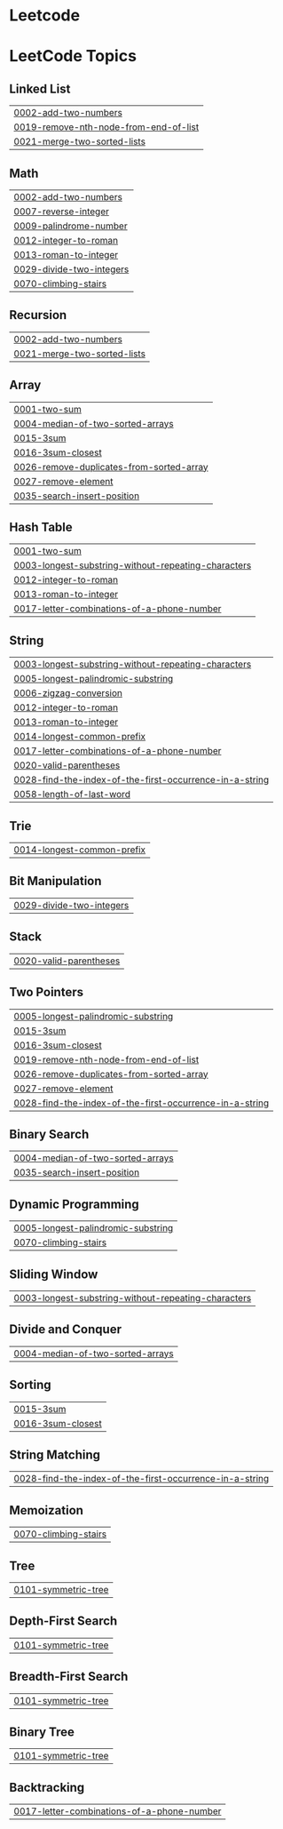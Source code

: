 # Leetcode
<!---LeetCode Topics Start-->
# LeetCode Topics
## Linked List
|  |
| ------- |
| [0002-add-two-numbers](https://github.com/durgaprasad-04/Leetcode/tree/master/0002-add-two-numbers) |
| [0019-remove-nth-node-from-end-of-list](https://github.com/durgaprasad-04/Leetcode/tree/master/0019-remove-nth-node-from-end-of-list) |
| [0021-merge-two-sorted-lists](https://github.com/durgaprasad-04/Leetcode/tree/master/0021-merge-two-sorted-lists) |
## Math
|  |
| ------- |
| [0002-add-two-numbers](https://github.com/durgaprasad-04/Leetcode/tree/master/0002-add-two-numbers) |
| [0007-reverse-integer](https://github.com/durgaprasad-04/Leetcode/tree/master/0007-reverse-integer) |
| [0009-palindrome-number](https://github.com/durgaprasad-04/Leetcode/tree/master/0009-palindrome-number) |
| [0012-integer-to-roman](https://github.com/durgaprasad-04/Leetcode/tree/master/0012-integer-to-roman) |
| [0013-roman-to-integer](https://github.com/durgaprasad-04/Leetcode/tree/master/0013-roman-to-integer) |
| [0029-divide-two-integers](https://github.com/durgaprasad-04/Leetcode/tree/master/0029-divide-two-integers) |
| [0070-climbing-stairs](https://github.com/durgaprasad-04/Leetcode/tree/master/0070-climbing-stairs) |
## Recursion
|  |
| ------- |
| [0002-add-two-numbers](https://github.com/durgaprasad-04/Leetcode/tree/master/0002-add-two-numbers) |
| [0021-merge-two-sorted-lists](https://github.com/durgaprasad-04/Leetcode/tree/master/0021-merge-two-sorted-lists) |
## Array
|  |
| ------- |
| [0001-two-sum](https://github.com/durgaprasad-04/Leetcode/tree/master/0001-two-sum) |
| [0004-median-of-two-sorted-arrays](https://github.com/durgaprasad-04/Leetcode/tree/master/0004-median-of-two-sorted-arrays) |
| [0015-3sum](https://github.com/durgaprasad-04/Leetcode/tree/master/0015-3sum) |
| [0016-3sum-closest](https://github.com/durgaprasad-04/Leetcode/tree/master/0016-3sum-closest) |
| [0026-remove-duplicates-from-sorted-array](https://github.com/durgaprasad-04/Leetcode/tree/master/0026-remove-duplicates-from-sorted-array) |
| [0027-remove-element](https://github.com/durgaprasad-04/Leetcode/tree/master/0027-remove-element) |
| [0035-search-insert-position](https://github.com/durgaprasad-04/Leetcode/tree/master/0035-search-insert-position) |
## Hash Table
|  |
| ------- |
| [0001-two-sum](https://github.com/durgaprasad-04/Leetcode/tree/master/0001-two-sum) |
| [0003-longest-substring-without-repeating-characters](https://github.com/durgaprasad-04/Leetcode/tree/master/0003-longest-substring-without-repeating-characters) |
| [0012-integer-to-roman](https://github.com/durgaprasad-04/Leetcode/tree/master/0012-integer-to-roman) |
| [0013-roman-to-integer](https://github.com/durgaprasad-04/Leetcode/tree/master/0013-roman-to-integer) |
| [0017-letter-combinations-of-a-phone-number](https://github.com/durgaprasad-04/Leetcode/tree/master/0017-letter-combinations-of-a-phone-number) |
## String
|  |
| ------- |
| [0003-longest-substring-without-repeating-characters](https://github.com/durgaprasad-04/Leetcode/tree/master/0003-longest-substring-without-repeating-characters) |
| [0005-longest-palindromic-substring](https://github.com/durgaprasad-04/Leetcode/tree/master/0005-longest-palindromic-substring) |
| [0006-zigzag-conversion](https://github.com/durgaprasad-04/Leetcode/tree/master/0006-zigzag-conversion) |
| [0012-integer-to-roman](https://github.com/durgaprasad-04/Leetcode/tree/master/0012-integer-to-roman) |
| [0013-roman-to-integer](https://github.com/durgaprasad-04/Leetcode/tree/master/0013-roman-to-integer) |
| [0014-longest-common-prefix](https://github.com/durgaprasad-04/Leetcode/tree/master/0014-longest-common-prefix) |
| [0017-letter-combinations-of-a-phone-number](https://github.com/durgaprasad-04/Leetcode/tree/master/0017-letter-combinations-of-a-phone-number) |
| [0020-valid-parentheses](https://github.com/durgaprasad-04/Leetcode/tree/master/0020-valid-parentheses) |
| [0028-find-the-index-of-the-first-occurrence-in-a-string](https://github.com/durgaprasad-04/Leetcode/tree/master/0028-find-the-index-of-the-first-occurrence-in-a-string) |
| [0058-length-of-last-word](https://github.com/durgaprasad-04/Leetcode/tree/master/0058-length-of-last-word) |
## Trie
|  |
| ------- |
| [0014-longest-common-prefix](https://github.com/durgaprasad-04/Leetcode/tree/master/0014-longest-common-prefix) |
## Bit Manipulation
|  |
| ------- |
| [0029-divide-two-integers](https://github.com/durgaprasad-04/Leetcode/tree/master/0029-divide-two-integers) |
## Stack
|  |
| ------- |
| [0020-valid-parentheses](https://github.com/durgaprasad-04/Leetcode/tree/master/0020-valid-parentheses) |
## Two Pointers
|  |
| ------- |
| [0005-longest-palindromic-substring](https://github.com/durgaprasad-04/Leetcode/tree/master/0005-longest-palindromic-substring) |
| [0015-3sum](https://github.com/durgaprasad-04/Leetcode/tree/master/0015-3sum) |
| [0016-3sum-closest](https://github.com/durgaprasad-04/Leetcode/tree/master/0016-3sum-closest) |
| [0019-remove-nth-node-from-end-of-list](https://github.com/durgaprasad-04/Leetcode/tree/master/0019-remove-nth-node-from-end-of-list) |
| [0026-remove-duplicates-from-sorted-array](https://github.com/durgaprasad-04/Leetcode/tree/master/0026-remove-duplicates-from-sorted-array) |
| [0027-remove-element](https://github.com/durgaprasad-04/Leetcode/tree/master/0027-remove-element) |
| [0028-find-the-index-of-the-first-occurrence-in-a-string](https://github.com/durgaprasad-04/Leetcode/tree/master/0028-find-the-index-of-the-first-occurrence-in-a-string) |
## Binary Search
|  |
| ------- |
| [0004-median-of-two-sorted-arrays](https://github.com/durgaprasad-04/Leetcode/tree/master/0004-median-of-two-sorted-arrays) |
| [0035-search-insert-position](https://github.com/durgaprasad-04/Leetcode/tree/master/0035-search-insert-position) |
## Dynamic Programming
|  |
| ------- |
| [0005-longest-palindromic-substring](https://github.com/durgaprasad-04/Leetcode/tree/master/0005-longest-palindromic-substring) |
| [0070-climbing-stairs](https://github.com/durgaprasad-04/Leetcode/tree/master/0070-climbing-stairs) |
## Sliding Window
|  |
| ------- |
| [0003-longest-substring-without-repeating-characters](https://github.com/durgaprasad-04/Leetcode/tree/master/0003-longest-substring-without-repeating-characters) |
## Divide and Conquer
|  |
| ------- |
| [0004-median-of-two-sorted-arrays](https://github.com/durgaprasad-04/Leetcode/tree/master/0004-median-of-two-sorted-arrays) |
## Sorting
|  |
| ------- |
| [0015-3sum](https://github.com/durgaprasad-04/Leetcode/tree/master/0015-3sum) |
| [0016-3sum-closest](https://github.com/durgaprasad-04/Leetcode/tree/master/0016-3sum-closest) |
## String Matching
|  |
| ------- |
| [0028-find-the-index-of-the-first-occurrence-in-a-string](https://github.com/durgaprasad-04/Leetcode/tree/master/0028-find-the-index-of-the-first-occurrence-in-a-string) |
## Memoization
|  |
| ------- |
| [0070-climbing-stairs](https://github.com/durgaprasad-04/Leetcode/tree/master/0070-climbing-stairs) |
## Tree
|  |
| ------- |
| [0101-symmetric-tree](https://github.com/durgaprasad-04/Leetcode/tree/master/0101-symmetric-tree) |
## Depth-First Search
|  |
| ------- |
| [0101-symmetric-tree](https://github.com/durgaprasad-04/Leetcode/tree/master/0101-symmetric-tree) |
## Breadth-First Search
|  |
| ------- |
| [0101-symmetric-tree](https://github.com/durgaprasad-04/Leetcode/tree/master/0101-symmetric-tree) |
## Binary Tree
|  |
| ------- |
| [0101-symmetric-tree](https://github.com/durgaprasad-04/Leetcode/tree/master/0101-symmetric-tree) |
## Backtracking
|  |
| ------- |
| [0017-letter-combinations-of-a-phone-number](https://github.com/durgaprasad-04/Leetcode/tree/master/0017-letter-combinations-of-a-phone-number) |
<!---LeetCode Topics End-->